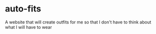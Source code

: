 # auto-fits
A website that will create outfits for me so that I don't have to think about what I will have to wear
